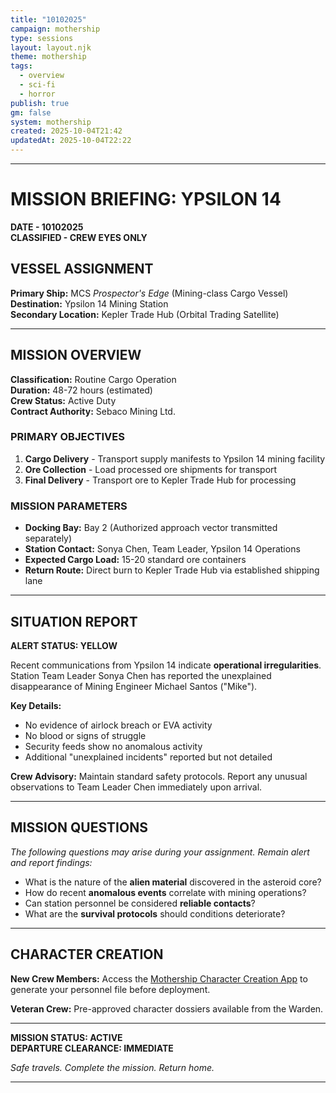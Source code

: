 ```yaml
---
title: "10102025"
campaign: mothership
type: sessions
layout: layout.njk
theme: mothership
tags:
  - overview
  - sci-fi
  - horror
publish: true
gm: false
system: mothership
created: 2025-10-04T21:42
updatedAt: 2025-10-04T22:22
---
```


***

# MISSION BRIEFING: YPSILON 14
**DATE - 10102025**  
**CLASSIFIED - CREW EYES ONLY**

## VESSEL ASSIGNMENT
**Primary Ship:** MCS *Prospector's Edge* (Mining-class Cargo Vessel)  
**Destination:** Ypsilon 14 Mining Station  
**Secondary Location:** Kepler Trade Hub (Orbital Trading Satellite)  

***

## MISSION OVERVIEW
**Classification:** Routine Cargo Operation  
**Duration:** 48-72 hours (estimated)  
**Crew Status:** Active Duty  
**Contract Authority:** Sebaco Mining Ltd.  

### PRIMARY OBJECTIVES
1. **Cargo Delivery** - Transport supply manifests to Ypsilon 14 mining facility
2. **Ore Collection** - Load processed ore shipments for transport
3. **Final Delivery** - Transport ore to Kepler Trade Hub for processing

### MISSION PARAMETERS
- **Docking Bay:** Bay 2 (Authorized approach vector transmitted separately)
- **Station Contact:** Sonya Chen, Team Leader, Ypsilon 14 Operations
- **Expected Cargo Load:** 15-20 standard ore containers
- **Return Route:** Direct burn to Kepler Trade Hub via established shipping lane

***

## SITUATION REPORT
**ALERT STATUS: YELLOW**

Recent communications from Ypsilon 14 indicate **operational irregularities**. Station Team Leader Sonya Chen has reported the unexplained disappearance of Mining Engineer Michael Santos ("Mike"). 

**Key Details:**
- No evidence of airlock breach or EVA activity
- No blood or signs of struggle
- Security feeds show no anomalous activity
- Additional "unexplained incidents" reported but not detailed

**Crew Advisory:** Maintain standard safety protocols. Report any unusual observations to Team Leader Chen immediately upon arrival.

***

## MISSION QUESTIONS
*The following questions may arise during your assignment. Remain alert and report findings:*

- What is the nature of the **alien material** discovered in the asteroid core?
- How do recent **anomalous events** correlate with mining operations?
- Can station personnel be considered **reliable contacts**?
- What are the **survival protocols** should conditions deteriorate?

***

## CHARACTER CREATION
**New Crew Members:** Access the [Mothership Character Creation App](https://www.tuesdayknightgames.com/pages/mothership-companion-app) to generate your personnel file before deployment.

**Veteran Crew:** Pre-approved character dossiers available from the Warden.

***

**MISSION STATUS: ACTIVE**  
**DEPARTURE CLEARANCE: IMMEDIATE**  

*Safe travels. Complete the mission. Return home.*

***